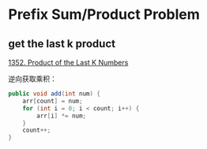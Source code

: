 # Prefix Sum/Product Problem

## get the last k product
[1352. Product of the Last K Numbers](https://leetcode.com/problems/product-of-the-last-k-numbers/)

逆向获取乘积：
```java
public void add(int num) {
    arr[count] = num;
    for (int i = 0; i < count; i++) {
        arr[i] *= num;
    }
    count++;           
}
```
